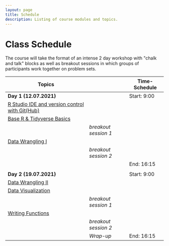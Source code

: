 ```yaml
---
layout: page
title: Schedule
description: Listing of course modules and topics.
---
```


# Class Schedule

The course will take the format of an intense 2 day workshop with "chalk and talk" blocks as well as breakout sessions in which groups of participants work together on problem sets.

| **Topics**                                                                                                  |                      | **Time-Schedule** |
|-------------------------------------------------------------------------------------------------------------|----------------------|-------------------|
| **Day 1 (12.07.2021)**                                                                                      |                      | Start: 9:00       |
| [R Studio IDE and version control with Git(Hub)](https://m-freitag.github.io/intro-r-polsci/Intro_Rst_Git/) |                      |                   |
| [Base R & Tidyverse Basics](https://m-freitag.github.io/intro-r-polsci/Session2/)                           |                      |                   |
|                                                                                                             | *breakout session 1* |                   |
| [Data Wrangling I](https://m-freitag.github.io/intro-r-polsci/Session3/)                                    |                      |                   |
|                                                                                                             | *breakout session 2* |                   |
|                                                                                                             |                      | End: 16:15        |
|                                                                                                             |                      |                   |
| **Day 2 (19.07.2021)**                                                                                      |                      | Start: 9:00       |
| [Data Wrangling II](https://m-freitag.github.io/intro-r-polsci/Session3/)                                   |                      |                   |
| [Data Visualization](https://m-freitag.github.io/intro-r-polsci/Session4/)                                  |                      |                   |
|                                                                                                             | *breakout session 1* |                   |
| [Writing Functions](https://m-freitag.github.io/intro-r-polsci/Session5/)                                   |                      |                   |
|                                                                                                             | *breakout session 2* |                   |
|                                                                                                             | *Wrap-up*            | End: 16:15        |

